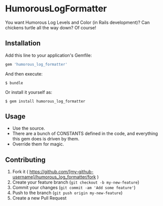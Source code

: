 # HumorousLogFormatter

You want Humorous Log Levels and Color (in Rails development)?  Can chickens turtle all the way down?  Of course!

## Installation

Add this line to your application's Gemfile:

```ruby
gem 'humorous_log_formatter'
```

And then execute:

    $ bundle

Or install it yourself as:

    $ gem install humorous_log_formatter

## Usage

* Use the source.
* There are a bunch of CONSTANTS defined in the code, and everything this gem does is driven by them.
* Override them for magic.

## Contributing

1. Fork it ( https://github.com/[my-github-username]/humorous_log_formatter/fork )
2. Create your feature branch (`git checkout -b my-new-feature`)
3. Commit your changes (`git commit -am 'Add some feature'`)
4. Push to the branch (`git push origin my-new-feature`)
5. Create a new Pull Request

